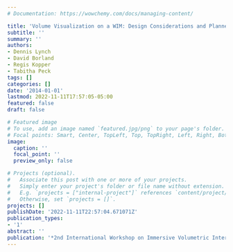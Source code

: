 ```yaml
---
# Documentation: https://wowchemy.com/docs/managing-content/

title: 'Volume Visualization on a WIM: Design Considerations and Planned Evaluations'
subtitle: ''
summary: ''
authors:
- Dennis Lynch
- David Borland
- Regis Kopper
- Tabitha Peck
tags: []
categories: []
date: '2014-01-01'
lastmod: 2022-11-11T17:57:05-05:00
featured: false
draft: false

# Featured image
# To use, add an image named `featured.jpg/png` to your page's folder.
# Focal points: Smart, Center, TopLeft, Top, TopRight, Left, Right, BottomLeft, Bottom, BottomRight.
image:
  caption: ''
  focal_point: ''
  preview_only: false

# Projects (optional).
#   Associate this post with one or more of your projects.
#   Simply enter your project's folder or file name without extension.
#   E.g. `projects = ["internal-project"]` references `content/project/deep-learning/index.md`.
#   Otherwise, set `projects = []`.
projects: []
publishDate: '2022-11-11T22:57:04.671071Z'
publication_types:
- '1'
abstract: ''
publication: '*2nd International Workshop on Immersive Volumetric Interaction*'
---
```

